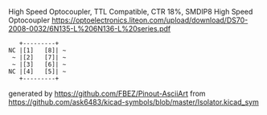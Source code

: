 High Speed Optocoupler, TTL Compatible, CTR 18%, SMDIP8
High Speed Optocoupler
https://optoelectronics.liteon.com/upload/download/DS70-2008-0032/6N135-L%206N136-L%20series.pdf


	   +---------+
	NC |[1]   [8]| ~
	 ~ |[2]   [7]| ~
	 ~ |[3]   [6]| ~
	NC |[4]   [5]| ~
	   +---------+


generated by https://github.com/FBEZ/Pinout-AsciiArt from https://github.com/ask6483/kicad-symbols/blob/master/Isolator.kicad_sym